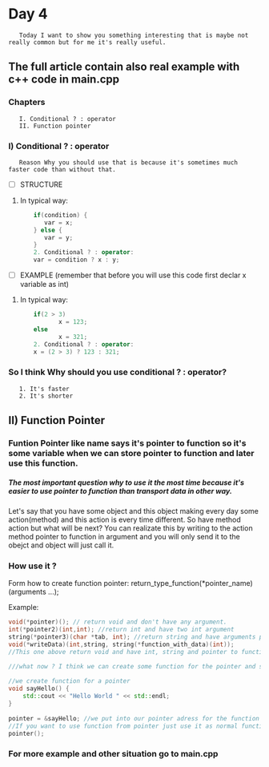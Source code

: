 # Day 4
       Today I want to show you something interesting that is maybe not really common but for me it's really useful.

## The full article contain also real example with c++ code in main.cpp


### Chapters
       I. Conditional ? : operator
       II. Function pointer



### I) Conditional ? : operator
       Reason Why you should use that is because it's sometimes much faster code than without that.
       
- [ ] STRUCTURE
1. In typical way:
```cpp
       if(condition) {
          var = x;
       } else {
          var = y;
       }
       2. Conditional ? : operator:
       var = condition ? x : y;
```

- [ ] EXAMPLE (remember that before you will use this code first declar x variable as int)
1. In typical way:
```cpp 
       if(2 > 3)
              x = 123;
       else
              x = 321;
       2. Conditional ? : operator:
       x = (2 > 3) ? 123 : 321;
```

### So I think Why should you use conditional ? : operator?
       1. It's faster
       2. It's shorter


## II) Function Pointer
### Funtion Pointer like name says it's pointer to function so it's some variable when we can store pointer to function and later use this function.
##### The most important question why to use it the most time because it's easier to use pointer to function than transport data in other way.
Let's say that you have some object and this object making every day some action(method) and this action is every time different.
So have method action but what will be next? You can realizate this by writing to the action method pointer to function in argument and you
will only send it to the obejct and object will just call it.

### How use it ?
       
Form how to create function pointer:
	return_type_function(*pointer_name)(arguments ...);
       
Example:
```cpp
void(*pointer)(); // return void and don't have any argument.
int(*pointer2)(int,int); //return int and have two int argument
string(*pointer3)(char *tab, int); //return string and have arguments pointer to char and int
void(*writeData)(int,string, string(*function_with_data)(int));
//This one above return void and have int, string and pointer to function argument.

///what now ? I think we can create some function for the pointer and send it.
              
//we create function for a pointer
void sayHello() {
	std::cout << "Hello World " << std::endl;
}
              
pointer = &sayHello; //we put into our pointer adress for the function
//If you want to use function from pointer just use it as normal function.
pointer();
```             
			  
			  
			  
### For more example and other situation go to main.cpp